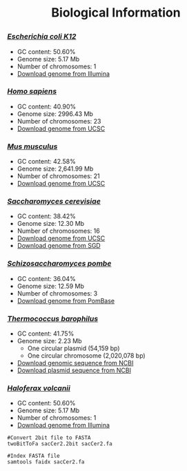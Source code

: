 <h1><p align="center">Biological Information</p></h1>

### [*Escherichia coli K12*](https://www.ncbi.nlm.nih.gov/genome/167)
* GC content: 50.60%
* Genome size: 5.17 Mb
* Number of chromosomes: 1
* [Download genome from Illumina](http://support.illumina.com/sequencing/sequencing_software/igenome.html)

### [*Homo sapiens*](https://www.ncbi.nlm.nih.gov/genome/51)
* GC content: 40.90%
* Genome size: 2996.43 Mb
* Number of chromosomes: 23
* [Download genome from UCSC](http://hgdownload.soe.ucsc.edu/goldenPath/hg38/bigZips/)

### [*Mus musculus*](https://www.ncbi.nlm.nih.gov/genome/?term=Mus+musculus+%28house+mouse%29)
* GC content: 42.58%
* Genome size: 2,641.99 Mb
* Number of chromosomes: 21
* [Download genome from UCSC](http://hgdownload.soe.ucsc.edu/goldenPath/mm10/bigZips/)

### [*Saccharomyces cerevisiae*](https://www.ncbi.nlm.nih.gov/genome/15)
* GC content: 38.42%
* Genome size: 12.30 Mb
* Number of chromosomes: 16
* [Download genome from UCSC](http://hgdownload.soe.ucsc.edu/goldenPath/sacCer2/bigZips/)
* [Download genome from SGD](http://www.yeastgenome.org/)

### [*Schizosaccharomyces pombe*](https://www.ncbi.nlm.nih.gov/genome/14)
* GC content: 36.04%
* Genome size: 12.59 Mb
* Number of chromosomes: 3
* [Download genome from PomBase](https://www.pombase.org/downloads/genome-datasets)

### [*Thermococcus barophilus*](https://www.ncbi.nlm.nih.gov/genome/1564)
* GC content: 41.75%
* Genome size: 2.23 Mb
     * One circular plasmid (54,159 bp)
     * One circular chromosome (2,020,078 bp)
* [Download genomic sequence from NCBI](https://www.ncbi.nlm.nih.gov/nuccore/NC_014804.1)
* [Download plasmid sequence from NCBI](https://www.ncbi.nlm.nih.gov/nuccore/NC_015471.1)

### [*Haloferax volcanii*](https://www.ncbi.nlm.nih.gov/genome/167)
* GC content: 50.60%
* Genome size: 5.17 Mb
* Number of chromosomes: 1
* [Download genome from Illumina](http://support.illumina.com/sequencing/sequencing_software/igenome.html)

```
#Convert 2bit file to FASTA
twoBitToFa sacCer2.2bit sacCer2.fa

#Index FASTA file
samtools faidx sacCer2.fa
```
